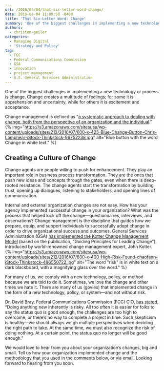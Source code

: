 ```yaml
---
url: /2016/08/04/that-six-letter-word-change/
date: 2016-08-04 11:00:58 -0400
title: 'That Six-Letter Word: Change'
summary: 'One of the biggest challenges in implementing a new technology or process is change. Change creates a multitude of feelings; for some it is apprehension and uncertainty, while for others it is excitement and acceptance. Change management is defined as &#8220;a systematic approach to dealing with change, both from the perspective of an organization and'
authors:
  - christen-geiler
categories:
  - Managing Digital
  - 'Strategy and Policy'
tag:
  - FCC
  - Federal Communications Commission
  - GSA
  - innovation
  - project management
  - U.S. General Services Administration
---
```


One of the biggest challenges in implementing a new technology or process is change. Change creates a multitude of feelings; for some it is apprehension and uncertainty, while for others it is excitement and acceptance.

Change management is defined as &#8220;[a systematic approach to dealing with change, both from the perspective of an organization and the individual](http://searchcio.techtarget.com/definition/change-management).&#8221; {% img="https://s3.amazonaws.com/sitesusa/wp-content/uploads/sites/212/2016/07/600-x-425-Blue-Change-Button-Chris-Lamphear-iStock-Thinkstock-96752238.jpg" alt="Blue button with the word Change in white text." %} 

## Creating a Culture of Change

Change agents are people willing to push for enhancement. They play an important role in business process transformation. They are the ones that push new ideas and concepts through the gates, even when there is deep-rooted resistance. The change agents start the transformation by building trust, opening up dialogues, listening to stakeholders, and opening lines of communication.

Internal and external organization changes are not easy. How has your agency implemented successful change in your organization? What was the process that helped kick off the change—questionnaires, interviews, and observations? Change management is the discipline that guides how we prepare, equip, and support individuals to successfully adopt change in order to drive organizational success and outcomes. General Services Administration (GSA) [has implemented the Kotter Change Management Model](http://www.gsa.gov/portal/mediaId/203435/fileName/Guiding_Principles_for_Leading_Change_Guide_vjune2012.action) (based on the publication, “Guiding Principles for Leading Change”), introduced by world-renowned change management expert, John Kotter. {% img="https://s3.amazonaws.com/sitesusa/wp-content/uploads/sites/212/2016/07/600-x-400-High-Risk-Found-chaofann-iStock-Thinkstock-486550722.jpg" alt="The word "risk" is in white text on a dark blackboard, with a magnifying glass over the word." %} 

For many of us, we comply with a new technology, policy, or method because we are told to do it. Sometimes, we love the change and other times we hate it. There are many of us (govies) that implemented change in the form of a new technology, policy, or system—and not without risk.

Dr. David Bray, Federal Communications Commission (FCC) CIO, [has stated](https://www.fcc.gov/news-events/blog/2014/12/15/risks-breaking-past-status-quo-and-it-transformation), &#8220;Doing anything new inherently is risky. All too often it is easier for folks to say the status quo is good enough, the challenges are too high to overcome, or there&#8217;s no way to complete a project in time. Such skepticism is healthy—we should always weigh multiple perspectives when deciding the right path to take. At the same time, we must also recognize the risk of doing nothing. At a certain point, the status quo no longer will be good enough.&#8221;

We would love to hear from you about your organization&#8217;s changes, big and small. Tell us how your organization implemented change and the methodology that you used in the comments below, or [via email](mailto:Christen.Geiler@nih.gov). Looking forward to hearing from you soon.